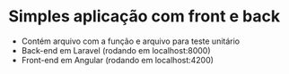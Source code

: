 # Simples aplicação com front e back #

* Contém arquivo com a função e arquivo para teste unitário
* Back-end em Laravel (rodando em localhost:8000)
* Front-end em Angular (rodando em localhost:4200)

